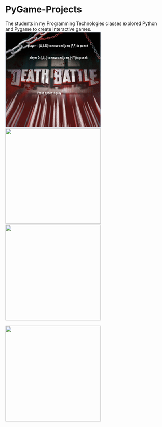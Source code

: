 # PyGame-Projects
The students in my Programming Technologies classes explored Python and Pygame to create interactive games.
<img src ="https://github.com/JPerez5/Death-Battles/blob/master/Capture.PNG" width = "300 " height = "300">
<img src="https://github.com/saramargolin/PyGame-Projects/blob/master/Capture2.PNG" width = "300" height ="300">
<img src="https://github.com/saramargolin/PyGame-Projects/blob/master/Capture3.PNG" width = "300" height ="300">

<img src="https://github.com/saramargolin/PyGame-Projects/blob/master/END%20SCREEN.jpg" width = "300" height ="300" >


